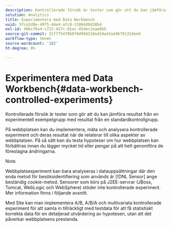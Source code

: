 ```yaml
---
description: Kontrollerade försök är tester som gör att du kan jämföra resultat från en experimentell exempelgrupp med resultat från en standardkontrollgrupp.
solution: Analytics
title: Experimentera med Data Workbench
uuid: 5fce2d9e-4975-44e4-a7c0-11064d8d28b4
exl-id: 40bcf6a4-c722-427c-81ac-45dec1eae0b5
source-git-commit: 31f775478b0f0d968310ed10a43ad46791319ee9
workflow-type: tm+mt
source-wordcount: '182'
ht-degree: 0%

---
```


# Experimentera med Data Workbench{#data-workbench-controlled-experiments}

Kontrollerade försök är tester som gör att du kan jämföra resultat från en experimentell exempelgrupp med resultat från en standardkontrollgrupp.

På webbplatsen kan du implementera, mäta och analysera kontrollerade experiment och deras resultat när de relaterar till olika aspekter av webbplatsen. På så sätt kan du testa hypoteser om hur webbplatsen kan förbättras innan du lägger mycket tid eller pengar på att helt genomföra de föreslagna ändringarna.

>[!NOTE]
>
>Webbplatsexperiment kan bara analyseras i datauppsättningar där den enda metod för besöksidentifiering som används är [!DNL Sensor] ange beständig cookie-metod. Sensorer som körs på J2EE-servrar (JBoss, Tomcat, WebLogic och WebSphere) stöder inte kontrollerade experiment. Mer information finns i följande avsnitt.

Med Site kan man implementera A/B, A/B/A och multivariata kontrollerade experiment för att samla in tillräckligt med testdata för att få statistiskt korrekta data för en detaljerad utvärdering av hypotesen, utan att det påverkar webbplatsens prestanda.
